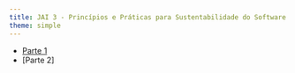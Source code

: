 ```yaml
---
title: JAI 3 - Princípios e Práticas para Sustentabilidade do Software de Pesquisa
theme: simple
---
```



* [Parte 1](/jai2023-parte1-teoria.markdown)
* [Parte 2]
